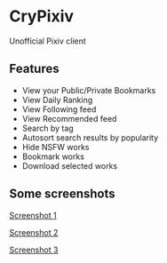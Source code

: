 # CryPixiv
Unofficial Pixiv client

## Features
- View your Public/Private Bookmarks
- View Daily Ranking
- View Following feed
- View Recommended feed
- Search by tag
- Autosort search results by popularity
- Hide NSFW works
- Bookmark works
- Download selected works

## Some screenshots

[Screenshot 1](http://i.imgur.com/sQHVM5L.png)

[Screenshot 2](http://i.imgur.com/LqfqS5n.png)

[Screenshot 3](https://i.imgur.com/IWTX39u.png)
